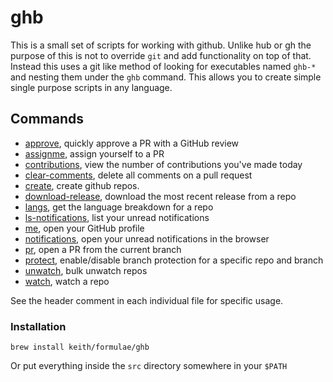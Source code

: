 # ghb

This is a small set of scripts for working with github. Unlike hub or gh
the purpose of this is not to override `git` and add functionality on
top of that. Instead this uses a git like method of looking for
executables named `ghb-*` and nesting them under the `ghb` command. This
allows you to create simple single purpose scripts in any language.

## Commands

- [approve](https://github.com/keith/ghb/blob/master/src/ghb-approve),
quickly approve a PR with a GitHub review
- [assignme](https://github.com/keith/ghb/blob/master/src/ghb-assignme),
assign yourself to a PR
- [contributions](https://github.com/keith/ghb/blob/master/src/ghb-contributions),
view the number of contributions you've made today
- [clear-comments](https://github.com/keith/ghb/blob/master/src/ghb-clear-comments),
delete all comments on a pull request
- [create](https://github.com/keith/ghb/blob/master/src/ghb-create),
create github repos.
- [download-release](https://github.com/keith/ghb/blob/master/src/ghb-download-release),
download the most recent release from a repo
- [langs](https://github.com/keith/ghb/blob/master/src/ghb-langs),
get the language breakdown for a repo
- [ls-notifications](https://github.com/keith/ghb/blob/master/src/ghb-ls-notifications),
list your unread notifications
- [me](https://github.com/keith/ghb/blob/master/src/ghb-me),
open your GitHub profile
- [notifications](https://github.com/keith/ghb/blob/master/src/ghb-notifications),
open your unread notifications in the browser
- [pr](https://github.com/keith/ghb/blob/master/src/ghb-pr),
open a PR from the current branch
- [protect](https://github.com/keith/ghb/blob/master/src/ghb-protect),
enable/disable branch protection for a specific repo and branch
- [unwatch](https://github.com/keith/ghb/blob/master/src/ghb-unwatch),
bulk unwatch repos
- [watch](https://github.com/keith/ghb/blob/master/src/ghb-watch),
watch a repo

See the header comment in each individual file for specific usage.

### Installation

```
brew install keith/formulae/ghb
```

Or put everything inside the `src` directory somewhere in your `$PATH`
